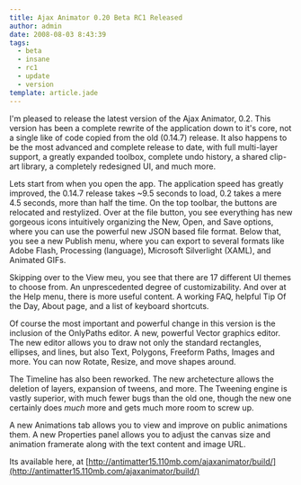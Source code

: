 ```yaml
---
title: Ajax Animator 0.20 Beta RC1 Released
author: admin
date: 2008-08-03 8:43:39
tags: 
  - beta
  - insane
  - rc1
  - update
  - version
template: article.jade
---
```


I'm pleased to release the latest version of the Ajax Animator, 0.2\. This version has been a complete rewrite of the application down to it's core, not a single like of code copied from the old (0.14.7) release. It also happens to be the most advanced and complete release to date, with full multi-layer support, a greatly expanded toolbox, complete undo history, a shared clip-art library, a completely redesigned UI, and much more.

Lets start from when you open the app. The application speed has greatly improved, the 0.14.7 release takes ~9.5 seconds to load, 0.2 takes a mere 4.5 seconds, more than half the time. On the top toolbar, the buttons are relocated and restylized. Over at the file button, you see everything has new gorgeous icons intuitively organizing the New, Open, and Save options, where you can use the powerful new JSON based file format. Below that, you see a new Publish menu, where you can export to several formats like Adobe Flash, Processing (language), Microsoft Silverlight (XAML), and Animated GIFs.

Skipping over to the View meu, you see that there are 17 different UI themes to choose from. An unprescedented degree of customizability. And over at the Help menu, there is more useful content. A working FAQ, helpful Tip Of the Day, About page, and a list of keyboard shortcuts.

Of course the most important and powerful change in this version is the inclusion of the OnlyPaths editor. A new, powerful Vector graphics editor. The new editor allows you to draw not only the standard rectangles, ellipses, and lines, but also Text, Polygons, Freeform Paths, Images and more. You can now Rotate, Resize, and move shapes around.

The Timeline has also been reworked. The new archetecture allows the deletion of layers, expansion of tweens, and more. The Tweening engine is vastly superior, with much fewer bugs than the old one, though the new one certainly does *much* more and gets much more room to screw up.

A new Animations tab allows you to view and improve on public animations them. A new Properties panel allows you to adjust the canvas size and animation framerate along with the text content and image URL.

Its available here, at [http://antimatter15.110mb.com/ajaxanimator/build/](http://antimatter15.110mb.com/ajaxanimator/build/)
